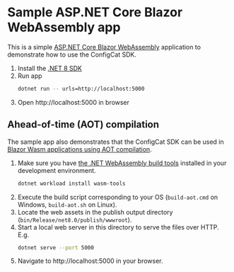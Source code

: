# Sample ASP.NET Core Blazor WebAssembly app

This is a simple [ASP.NET Core Blazor WebAssembly](https://learn.microsoft.com/en-us/aspnet/core/blazor) application to demonstrate how to use the ConfigCat SDK.

1. Install the [.NET 8 SDK](https://dotnet.microsoft.com/download)
2. Run app
    ```bash 
    dotnet run -- urls=http://localhost:5000
    ```
3. Open http://localhost:5000 in browser

## Ahead-of-time (AOT) compilation

The sample app also demonstrates that the ConfigCat SDK can be used in [Blazor Wasm applications using AOT compilation](https://learn.microsoft.com/en-us/aspnet/core/blazor/webassembly-build-tools-and-aot).

1. Make sure you have [the .NET WebAssembly build tools](https://learn.microsoft.com/en-us/aspnet/core/blazor/webassembly-build-tools-and-aot?view=aspnetcore-8.0#net-webassembly-build-tools) installed in your development environment.
    ```bash 
    dotnet workload install wasm-tools
    ```
2. Execute the build script corresponding to your OS (`build-aot.cmd` on Windows, `build-aot.sh` on Linux).
3. Locate the web assets in the publish output directory (`bin/Release/net8.0/publish/wwwroot`).
4. Start a local web server in this directory to serve the files over HTTP. E.g.
    ```bash 
    dotnet serve --port 5000
    ```
5. Navigate to http://localhost:5000 in your browser.
